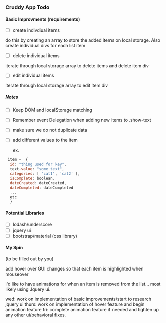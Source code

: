 ### Cruddy App Todo

#### Basic Improvments (requirements)

- [ ] create indivdiual items

do this by creating an array to store the added items on local storage. Also create individual divs for each list item

- [ ] delete individual items

iterate through local storage array to delete items and delete item div

- [ ] edit individual items

iterate through local storage array to edit item div

##### Notes
- [ ] Keep DOM and localStorage matching 
- [ ] Remember event Delegation when adding new items to .show-text
- [ ] make sure we do not duplicate data
- [ ] add different values to the item

  ex.
```javascript
 item =  {
  id: "thing used for key",
  text-value: "some text",
  categories: [ 'cat1', 'cat2' ],
  isComplete: boolean,
  dateCreated: dateCreated,
  dateCompleted: dateCompleted
  ...
  etc
  }
```

#### Potential Libraries
- [ ] lodash/underscore
- [ ] jquery ui
- [ ] bootstrap/material (css library)

#### My Spin
(to be filled out by you)

add hover over GUI changes so that each item is highlighted when mouseover

i'd like to have animations for when an item is removed from the list... most likely using Jquery ui.

wed: work on implementation of basic improvements/start to research jquery ui
thurs: work on implementation of hover feature and begin animation feature
fri: complete animation feature if needed and tighten up any other ui/behavioral fixes.